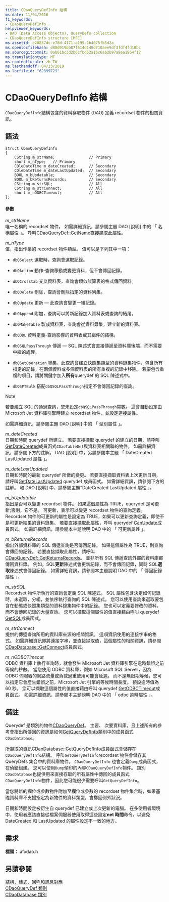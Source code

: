 ```yaml
---
title: CDaoQueryDefInfo 結構
ms.date: 11/04/2016
f1_keywords:
- CDaoQueryDefInfo
helpviewer_keywords:
- DAO (Data Access Objects), QueryDefs collection
- CDaoQueryDefInfo structure [MFC]
ms.assetid: e20837dc-e78d-4171-a195-1b4075fb5d2a
ms.openlocfilehash: d88d919bb87f614d140d710aee9df3fdf4fd10bc
ms.sourcegitcommit: 0ab61bc3d2b6cfbd52a16c6ab2b97a8ea1864f12
ms.translationtype: MT
ms.contentlocale: zh-TW
ms.lasthandoff: 04/23/2019
ms.locfileid: "62399729"
---
```

# <a name="cdaoquerydefinfo-structure"></a>CDaoQueryDefInfo 結構

`CDaoQueryDefInfo`結構包含的資料存取物件 (DAO) 定義 recordset 物件的相關資訊。

## <a name="syntax"></a>語法

```
struct CDaoQueryDefInfo
{
    CString m_strName;               // Primary
    short m_nType;   // Primary
    COleDateTime m_dateCreated;      // Secondary
    COleDateTime m_dateLastUpdated;  // Secondary
    BOOL m_bUpdatable;               // Secondary
    BOOL m_bReturnsRecords;          // Secondary
    CString m_strSQL;                // All
    CString m_strConnect;            // All
    short m_nODBCTimeout;            // All
};
```

#### <a name="parameters"></a>參數

*m_strName*<br/>
唯一名稱的 recordset 物件。 如需詳細資訊，請參閱主題 DAO [說明] 中的 「 名稱屬性 」。 呼叫[CDaoQueryDef::GetName](../../mfc/reference/cdaoquerydef-class.md#getname)直接擷取此屬性。

*m_nType*<br/>
值，指出作業的 recordset 物件類型。 值可以是下列其中一項：

- `dbQSelect` 選取時，查詢會選取記錄。

- `dbQAction` 動作-查詢移動或變更資料，但不會傳回記錄。

- `dbQCrosstab` 交叉資料表，查詢會類似試算表的格式傳回資料。

- `dbQDelete` 刪除，查詢會刪除指定的資料列集。

- `dbQUpdate` 更新 — 此查詢會變更一組記錄。

- `dbQAppend` 附加，查詢可以將新記錄加入資料表或查詢的結尾。

- `dbQMakeTable` 製成資料表，查詢會從資料錄集，建立新的資料表。

- `dbQDDL` 資料定義-查詢影響的資料表或其組件的結構。

- `dbQSQLPassThrough` 傳遞 — SQL 陳述式會直接傳遞至資料庫後端，而不需要中繼的處理。

- `dbQSetOperation` 聯集，此查詢會建立快照集類型的資料錄集物件，包含所有指定的記錄，在兩個資料或多個資料表的所有重複的記錄中移除。 若要包含重複的項目，請將關鍵字加入**所有**querydef 的 SQL 陳述式中。

- `dbQSPTBulk` 搭配`dbQSQLPassThrough`指定不會傳回記錄的查詢。

> [!NOTE]
>  若要建立 SQL 的通過查詢，您未設定`dbQSQLPassThrough`常數。 這會自動設定由 Microsoft Jet 資料庫引擎時建立 recordset 物件，並設定連接屬性。

如需詳細資訊，請參閱主題 DAO [說明] 中的 「 型別屬性 」。

*m_dateCreated*<br/>
日期和時間 querydef 所建立。 若要直接擷取 querydef 的建立的日期，請呼叫[GetDateCreated](../../mfc/reference/cdaotabledef-class.md#getdatecreated)成員函式`CDaoTableDef`與資料表相關聯的物件。 如需詳細資訊，請參閱下方的註解。 DAO [說明] 中，另請參閱本主題 「 DateCreated LastUpdated 屬性 」。

*m_dateLastUpdated*<br/>
日期和時間的最新 querydef 所做的變更。 若要直接擷取資料表上次更新日期，請呼叫[GetDateLastUpdated](../../mfc/reference/cdaoquerydef-class.md#getdatelastupdated) querydef 成員函式。 如需詳細資訊，請參閱下方的註解。 和 DAO [說明] 中，請參閱主題"DateCreated LastUpdated 屬性 」。

*m_bUpdatable*<br/>
指出是否可以變更 recordset 物件。 如果這個屬性為 TRUE，querydef 是可更新;否則，它不是。 可更新，表示可以變更 recordset 物件的查詢定義。 Recordset 物件的可更新的屬性是設定為 TRUE，如果可以更新查詢定義，即使不是可更新結果的資料錄集。 若要直接擷取此屬性，呼叫 querydef [CanUpdate](../../mfc/reference/cdaoquerydef-class.md#canupdate)成員函式。 如需詳細資訊，請參閱本主題說明 DAO 中的 「 可更新屬性 」。

*m_bReturnsRecords*<br/>
指出外部資料庫的 SQL 傳遞查詢是否傳回記錄。 如果這個屬性為 TRUE，則查詢會傳回的記錄。 若要直接擷取此屬性，請呼叫[CDaoQueryDef::GetReturnsRecords](../../mfc/reference/cdaoquerydef-class.md#getreturnsrecords)。 並非所有 SQL 傳遞查詢外部的資料庫都傳回資料錄。 例如，SQL**更新**陳述式會更新記錄，而不會傳回記錄，同時 SQL**選取**陳述式會傳回記錄。 如需詳細資訊，請參閱本主題說明 DAO 中的 「 傳回記錄屬性 」。

*m_strSQL*<br/>
Recordset 物件所執行的查詢會定義 SQL 陳述式。 SQL 屬性包含決定如何記錄時，未選取，分組，並依序執行查詢的 SQL 陳述式。 您可以使用查詢來選取要包含在動態或快照集類型的資料錄集物件中的記錄。 您也可以定義要修改的資料，而不會傳回記錄的大量查詢。 您可以擷取這個屬性的值直接藉由呼叫 querydef [GetSQL](../../mfc/reference/cdaoquerydef-class.md#getsql)成員函式。

*m_strConnect*<br/>
提供的傳遞查詢所用的資料庫來源的相關資訊。 這項資訊使用的連接字串的格式。 如需詳細資訊即將連接字串，並直接擷取值，這個屬性的相關資訊，請參閱[CDaoDatabase::GetConnect](../../mfc/reference/cdaodatabase-class.md#getconnect)成員函式。

*m_nODBCTimeout*<br/>
ODBC 資料庫上執行查詢時，就會發生 Microsoft Jet 資料庫引擎在逾時錯誤之前等候的秒數。 當您使用 ODBC 資料庫，例如 Microsoft SQL Server，因為 ODBC 伺服器的網路流量或負載過重使用可能會延遲。 而不是無限期等候，您可以指定它會產生錯誤之前，Microsoft Jet 引擎的等候時間長度。 預設逾時值為 60 秒。 您可以擷取這個屬性的值直接藉由呼叫 querydef [GetODBCTimeout](../../mfc/reference/cdaoquerydef-class.md#getodbctimeout)成員函式。 如需詳細資訊，請參閱本主題說明 DAO 中的 「 odbc 逾時屬性 」。

## <a name="remarks"></a>備註

Querydef 是類別的物件[CDaoQueryDef](../../mfc/reference/cdaoquerydef-class.md)。 主要、 次要資料庫，且上述所有的參考會指出所傳回的資訊是如何[GetQueryDefInfo](../../mfc/reference/cdaodatabase-class.md#getquerydefinfo)類別中的成員函式`CDaoDatabase`。

所擷取的資訊[CDaoDatabase::GetQueryDefInfo](../../mfc/reference/cdaodatabase-class.md#getquerydefinfo)成員函式會儲存在`CDaoQueryDefInfo`結構。 呼叫`GetQueryDefInfo`recordset 物件會儲存其 QueryDefs 集合中的資料庫物件。 `CDaoQueryDefInfo` 也會定義`Dump`成員函式，在偵錯組建。 您可以使用`Dump`傾印的內容`CDaoQueryDefInfo`物件。 類別`CDaoDatabase`也提供用來直接存取的所有屬性中傳回的成員函式`CDaoQueryDefInfo`物件，因此您可能很少需要呼叫`GetQueryDefInfo`。

當您將新的欄位或參數物件附加至欄位或參數的 recordset 物件集合時，如果基礎資料庫不支援指定為新物件的資料類型，會擲回例外狀況。

日期和時間設定被衍生自 querydef 已建立或上次更新的電腦。 在多使用者環境中，使用者應該直接從檔案伺服器使用取得這些設定**net 時間**命令，以避免 DateCreated 和 LastUpdated 的屬性設定不一致的地方。

## <a name="requirements"></a>需求

**標頭：** afxdao.h

## <a name="see-also"></a>另請參閱

[結構、樣式、回呼和訊息對應](../../mfc/reference/structures-styles-callbacks-and-message-maps.md)<br/>
[CDaoQueryDef 類別](../../mfc/reference/cdaoquerydef-class.md)<br/>
[CDaoDatabase 類別](../../mfc/reference/cdaodatabase-class.md)
